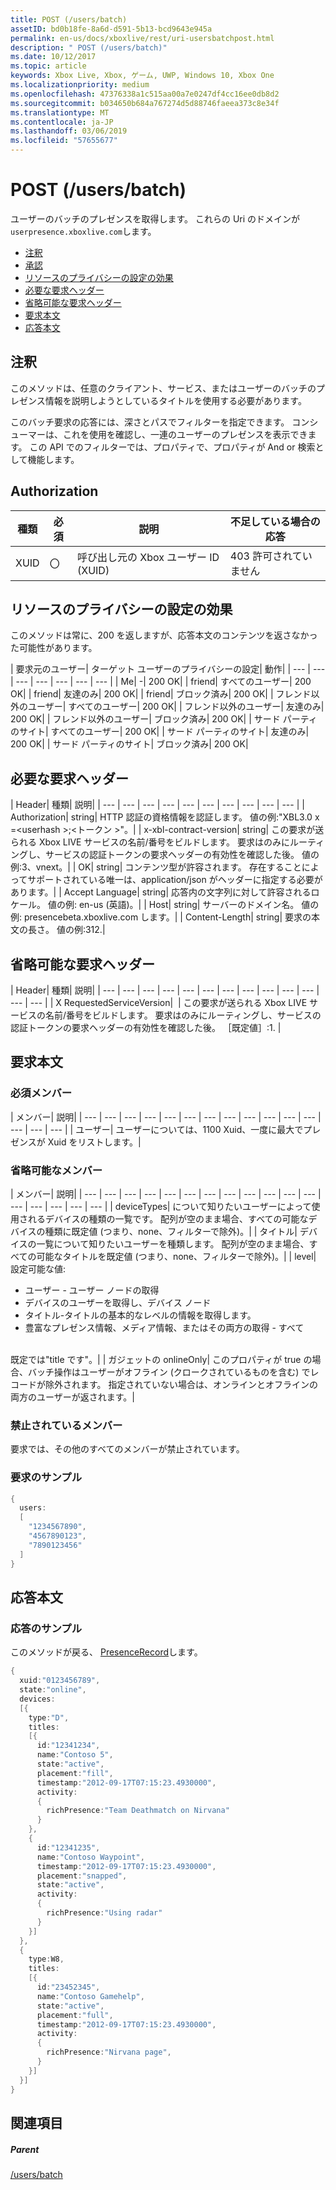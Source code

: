 ```yaml
---
title: POST (/users/batch)
assetID: bd0b18fe-8a6d-d591-5b13-bcd9643e945a
permalink: en-us/docs/xboxlive/rest/uri-usersbatchpost.html
description: " POST (/users/batch)"
ms.date: 10/12/2017
ms.topic: article
keywords: Xbox Live, Xbox, ゲーム, UWP, Windows 10, Xbox One
ms.localizationpriority: medium
ms.openlocfilehash: 47376338a1c515aa00a7e0247df4cc16ee0db8d2
ms.sourcegitcommit: b034650b684a767274d5d88746faeea373c8e34f
ms.translationtype: MT
ms.contentlocale: ja-JP
ms.lasthandoff: 03/06/2019
ms.locfileid: "57655677"
---
```

# <a name="post-usersbatch"></a>POST (/users/batch)
ユーザーのバッチのプレゼンスを取得します。
これらの Uri のドメインが`userpresence.xboxlive.com`します。

  * [注釈](#ID4EV)
  * [承認](#ID4EAB)
  * [リソースのプライバシーの設定の効果](#ID4EDC)
  * [必要な要求ヘッダー](#ID4EYF)
  * [省略可能な要求ヘッダー](#ID4EGAAC)
  * [要求本文](#ID4EGBAC)
  * [応答本文](#ID4ESEAC)

<a id="ID4EV"></a>


## <a name="remarks"></a>注釈

このメソッドは、任意のクライアント、サービス、またはユーザーのバッチのプレゼンス情報を説明しようとしているタイトルを使用する必要があります。

このバッチ要求の応答には、深さとパスでフィルターを指定できます。 コンシューマーは、これを使用を確認し、一連のユーザーのプレゼンスを表示できます。 この API でのフィルターでは、プロパティで、プロパティが And or 検索として機能します。

<a id="ID4EAB"></a>


## <a name="authorization"></a>Authorization

| 種類| 必須| 説明| 不足している場合の応答|
| --- | --- | --- | --- |
| XUID| 〇| 呼び出し元の Xbox ユーザー ID (XUID)| 403 許可されていません|

<a id="ID4EDC"></a>


## <a name="effect-of-privacy-settings-on-resource"></a>リソースのプライバシーの設定の効果

このメソッドは常に、200 を返しますが、応答本文のコンテンツを返さなかった可能性があります。

| 要求元のユーザー| ターゲット ユーザーのプライバシーの設定| 動作|
| --- | --- | --- | --- | --- | --- | --- |
| Me| -| 200 OK|
| friend| すべてのユーザー| 200 OK|
| friend| 友達のみ| 200 OK|
| friend| ブロック済み| 200 OK|
| フレンド以外のユーザー| すべてのユーザー| 200 OK|
| フレンド以外のユーザー| 友達のみ| 200 OK|
| フレンド以外のユーザー| ブロック済み| 200 OK|
| サード パーティのサイト| すべてのユーザー| 200 OK|
| サード パーティのサイト| 友達のみ| 200 OK|
| サード パーティのサイト| ブロック済み| 200 OK|

<a id="ID4EYF"></a>


## <a name="required-request-headers"></a>必要な要求ヘッダー

| Header| 種類| 説明|
| --- | --- | --- | --- | --- | --- | --- | --- | --- | --- |
| Authorization| string| HTTP 認証の資格情報を認証します。 値の例:"XBL3.0 x =&lt;userhash >;&lt;トークン >"。|
| x-xbl-contract-version| string| この要求が送られる Xbox LIVE サービスの名前/番号をビルドします。 要求はのみにルーティングし、サービスの認証トークンの要求ヘッダーの有効性を確認した後。 値の例:3、vnext。|
| OK| string| コンテンツ型が許容されます。 存在することによってサポートされている唯一は、application/json がヘッダーに指定する必要があります。|
| Accept Language| string| 応答内の文字列に対して許容されるロケール。 値の例: en-us (英語)。|
| Host| string| サーバーのドメイン名。 値の例: presencebeta.xboxlive.com します。|
| Content-Length| string| 要求の本文の長さ。 値の例:312.|

<a id="ID4EGAAC"></a>


## <a name="optional-request-headers"></a>省略可能な要求ヘッダー

| Header| 種類| 説明|
| --- | --- | --- | --- | --- | --- | --- | --- | --- | --- | --- | --- | --- |
| X RequestedServiceVersion|  | この要求が送られる Xbox LIVE サービスの名前/番号をビルドします。 要求はのみにルーティングし、サービスの認証トークンの要求ヘッダーの有効性を確認した後。 ［既定値］:1. |

<a id="ID4EGBAC"></a>


## <a name="request-body"></a>要求本文

<a id="ID4EMBAC"></a>


### <a name="required-members"></a>必須メンバー

| メンバー| 説明|
| --- | --- | --- | --- | --- | --- | --- | --- | --- | --- | --- | --- | --- | --- | --- |
| ユーザー| ユーザーについては、1100 Xuid、一度に最大でプレゼンスが Xuid をリストします。|

<a id="ID4EHCAC"></a>


### <a name="optional-members"></a>省略可能なメンバー

| メンバー| 説明|
| --- | --- | --- | --- | --- | --- | --- | --- | --- | --- | --- | --- | --- | --- | --- | --- | --- |
| deviceTypes| について知りたいユーザーによって使用されるデバイスの種類の一覧です。 配列が空のまま場合、すべての可能なデバイスの種類に既定値 (つまり、none、フィルターで除外)。|
| タイトル| デバイスの一覧について知りたいユーザーを種類します。 配列が空のまま場合、すべての可能なタイトルを既定値 (つまり、none、フィルターで除外)。|
| level| 設定可能な値: <ul><li>ユーザー - ユーザー ノードの取得</li><li>デバイスのユーザーを取得し、デバイス ノード</li><li>タイトル-タイトルの基本的なレベルの情報を取得します。</li><li>豊富なプレゼンス情報、メディア情報、またはその両方の取得 - すべて</li></ul><br> 既定では"title です"。|
| ガジェットの onlineOnly| このプロパティが true の場合、バッチ操作はユーザーがオフライン (クロークされているものを含む) でレコードが除外されます。 指定されていない場合は、オンラインとオフラインの両方のユーザーが返されます。|

<a id="ID4E4DAC"></a>


### <a name="prohibited-members"></a>禁止されているメンバー

要求では、その他のすべてのメンバーが禁止されています。

<a id="ID4EIEAC"></a>


### <a name="sample-request"></a>要求のサンプル


```cpp
{
  users:
  [
    "1234567890",
    "4567890123",
    "7890123456"
  ]
}

```


<a id="ID4ESEAC"></a>


## <a name="response-body"></a>応答本文

<a id="ID4E1EAC"></a>


### <a name="sample-response"></a>応答のサンプル

このメソッドが戻る、 [PresenceRecord](../../json/json-presencerecord.md)します。


```cpp
{
  xuid:"0123456789",
  state:"online",
  devices:
  [{
    type:"D",
    titles:
    [{
      id:"12341234",
      name:"Contoso 5",
      state:"active",
      placement:"fill",
      timestamp:"2012-09-17T07:15:23.4930000",
      activity:
      {
        richPresence:"Team Deathmatch on Nirvana"
      }
    },
    {
      id:"12341235",
      name:"Contoso Waypoint",
      timestamp:"2012-09-17T07:15:23.4930000",
      placement:"snapped",
      state:"active",
      activity:
      {
        richPresence:"Using radar"
      }
    }]
  },
  {
    type:W8,
    titles:
    [{
      id:"23452345",
      name:"Contoso Gamehelp",
      state:"active",
      placement:"full",
      timestamp:"2012-09-17T07:15:23.4930000",
      activity:
      {
        richPresence:"Nirvana page",
      }
    }]
  }]
}

```


<a id="ID4EKFAC"></a>


## <a name="see-also"></a>関連項目

<a id="ID4EMFAC"></a>


##### <a name="parent"></a>Parent

[/users/batch](uri-usersbatch.md)
